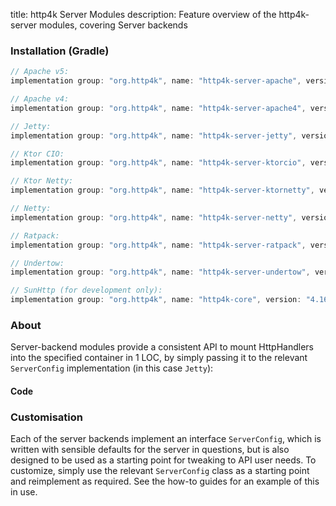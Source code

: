 title: http4k Server Modules
description: Feature overview of the http4k-server modules, covering Server backends

### Installation (Gradle)

```groovy
// Apache v5: 
implementation group: "org.http4k", name: "http4k-server-apache", version: "4.16.0.0"

// Apache v4: 
implementation group: "org.http4k", name: "http4k-server-apache4", version: "4.16.0.0"

// Jetty: 
implementation group: "org.http4k", name: "http4k-server-jetty", version: "4.16.0.0"

// Ktor CIO: 
implementation group: "org.http4k", name: "http4k-server-ktorcio", version: "4.16.0.0"

// Ktor Netty: 
implementation group: "org.http4k", name: "http4k-server-ktornetty", version: "4.16.0.0"

// Netty: 
implementation group: "org.http4k", name: "http4k-server-netty", version: "4.16.0.0"

// Ratpack: 
implementation group: "org.http4k", name: "http4k-server-ratpack", version: "4.16.0.0"

// Undertow: 
implementation group: "org.http4k", name: "http4k-server-undertow", version: "4.16.0.0"

// SunHttp (for development only): 
implementation group: "org.http4k", name: "http4k-core", version: "4.16.0.0"
```

### About
Server-backend modules provide a consistent API to mount HttpHandlers into the specified container in 1 LOC, by 
simply passing it to the relevant `ServerConfig` implementation (in this case `Jetty`):

#### Code [<img class="octocat"/>](https://github.com/http4k/http4k/blob/master/src/docs/guide/reference/servers/example_http.kt)

<script src="https://gist-it.appspot.com/https://github.com/http4k/http4k/blob/master/src/docs/guide/reference/servers/example_http.kt"></script>

### Customisation
Each of the server backends implement an interface `ServerConfig`, which is written with sensible defaults for the server in questions, 
but is also designed to be used as a starting point for tweaking to API user needs. To customize, simply use the relevant `ServerConfig` 
class as a starting point and reimplement as required. See the how-to guides for an example of this in use.

